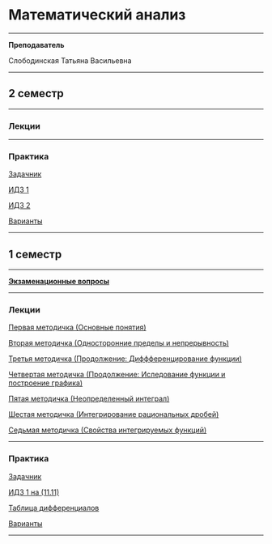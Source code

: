 # Математический анализ
____________
**Преподаватель**

Слободинская Татьяна Васильевна
___________
## 2 семестр
___________
### Лекции

_________
### Практика

[Задачник](../Files/MathematicalAnalysis/sem%201/berman.pdf)

[ИДЗ 1](../Files/MathematicalAnalysis/sem%202/Матан_ИДЗ_1.pdf)

[ИДЗ 2](../Files/MathematicalAnalysis/sem%202/Матан_ИДЗ_2.pdf)

[Варианты](../Files/MathematicalAnalysis/sem%202/Variants_sem_2.md)
___________
## 1 семестр
___________
[**Экзаменационные вопросы**](../Files/MathematicalAnalysis/sem%201/Матан%20вопросы%20к%20экзамену.pdf)
_________
### Лекции

[Первая методичка (Основные понятия)](../Files/MathematicalAnalysis/sem%201/MatanMetodichka1.pdf)

[Вторая методичка (Односторонние пределы и непрерывность)](../Files/MathematicalAnalysis/sem%201/MatanMetodichka2.pdf)

[Третья методичка (Продолжение: Диффференцирование функции)](../Files/MathematicalAnalysis/sem%201/MatanMetodichka3.pdf)

[Четвертая методичка (Продолжение: Иследование функции и построение графика)](../Files/MathematicalAnalysis/sem%201/MatanMetodichka4.pdf)

[Пятая методичка (Неопределенный интеграл)](../Files/MathematicalAnalysis/sem%201/MatanMetodichka5.pdf)

[Шестая методичка (Интегрирование рациональных дробей)](../Files/MathematicalAnalysis/sem%201/MatanMetodichka6.pdf)

[Седьмая методичка (Свойства интегрируемых функций)](../Files/MathematicalAnalysis/sem%201/MatanMetodichka7.pdf)
_________
### Практика

[Задачник](../Files/MathematicalAnalysis/sem%201/berman.pdf)

[ИДЗ 1 на (11.11)](../Files/MathematicalAnalysis/sem%201/ИДЗ%201.pdf)

[Таблица дифференциалов](../Files/MathematicalAnalysis/sem%201/IMG_20211116_153228.jpg) 

[Варианты](https://github.com/Veldorn/SPbGTI/blob/main/Archive/Files/Documents/GroupList_1_sem.md)
___________

